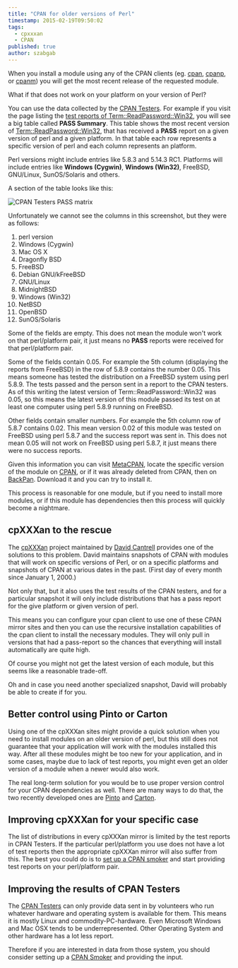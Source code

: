 ```yaml
---
title: "CPAN for older versions of Perl"
timestamp: 2015-02-19T09:50:02
tags:
  - cpxxxan
  - CPAN
published: true
author: szabgab
---
```



When you install a module using any of the CPAN clients (eg. [cpan](https://metacpan.org/pod/cpan), [cpanp](https://metacpan.org/pod/cpanp), or
[cpanm](https://metacpan.org/pod/cpanm)) you will get the most recent release of the requested module.

What if that does not work on your platform on your version of Perl?


You can use the data collected by the [CPAN Testers](http://cpantesters.org/). For example if you visit the
page listing the [test reports of Term::ReadPassword::Win32](http://www.cpantesters.org/distro/T/Term-ReadPassword-Win32.html),
you will see a big table called **PASS Summary**. This table shows the most recent version
of [Term::ReadPassword::Win32](https://metacpan.org/pod/Term::ReadPassword::Win32), that has received
a **PASS** report on a given version of perl and a given platform.
In that table each row represents a specific version of perl and each column represents an platform.

Perl versions might include entries like 5.8.3 and 5.14.3 RC1.
Platforms will include entries like **Windows (Cygwin)**, **Windows (Win32)**, FreeBSD, GNU/Linux, SunOS/Solaris and others.

A section of the table looks like this:

<img src="/img/cpantesters_term_readpassword_win32.png" alt="CPAN Testers PASS matrix">

Unfortunately we cannot see the columns in this screenshot, but they were as follows:

1. perl version
1. Windows (Cygwin)
1. Mac OS X
1. Dragonfly BSD
1. FreeBSD
1. Debian GNU/kFreeBSD
1. GNU/Linux
1. MidnightBSD
1. Windows (Win32)
1. NetBSD
1. OpenBSD
1. SunOS/Solaris

Some of the fields are empty. This does not mean the module won't work on that perl/platform pair, it just means no
**PASS** reports were received for that perl/platform pair.

Some of the fields contain 0.05. For example the 5th column (displaying the reports from FreeBSD) in the row of 5.8.9
contains the number 0.05. This means someone has tested the distribution on a FreeBSD system using perl 5.8.9.
The tests passed and the person sent in a report to the CPAN testers.
As of this writing the latest version of Term::ReadPassword::Win32 was 0.05, so this means the latest version of this
module passed its test on at least one computer using perl 5.8.9 running on FreeBSD.

Other fields contain smaller numbers. For example the 5th column row of 5.8.7 contains 0.02. This mean version 0.02
of this module was tested on FreeBSD using perl 5.8.7 and the success report was sent in. This does not mean 0.05 will not
work on FreeBSD using perl 5.8.7, it just means there were no success reports.

Given this information you can visit [MetaCPAN](https://metacpan.org/),
locate the specific version of the module on [CPAN](http://www.cpan.org/),
or if it was already deleted from CPAN, then on [BackPan](http://backpan.perl.org/).
Download it and you can try to install it.

This process is reasonable for one module, but if you need to install more modules, or if this module
has dependencies then this process will quickly become a nightmare.

## cpXXXan to the rescue

The [cpXXXan](http://cpxxxan.barnyard.co.uk/) project maintained by [David Cantrell](http://www.cantrell.org.uk/david/) provides one of the solutions to this problem.
David maintains snapshots of CPAN with modules that will work on specific versions of Perl, or on a specific platforms and snapshots of CPAN at various dates in the past.
(First day of every month since January 1, 2000.)

Not only that, but it also uses the test results of the CPAN testers, and for a particular snapshot it will only include distributions
that has a pass report for the give platform or given version of perl.

This means you can configure your cpan client to use one of these CPAN mirror sites and then you can use the recursive installation capabilities
of the cpan client to install the necessary modules. They will only pull in versions that had a pass-report so the chances that everything will
install automatically are quite high.

Of course you might not get the latest version of each module, but this seems like a reasonable trade-off.

Oh and in case you need another specialized snapshot, David will probably be able to create if for you.


## Better control using Pinto or Carton

Using one of the cpXXXan sites might provide a quick solution when you need to install modules on an older version of perl, but this still does not guarantee
that your application will work with the modules installed this way. After all these modules might be too new for your application,
and in some cases, maybe due to lack of test reports, you might even get an older version of a module when a newer would also work.

The real long-term solution for you would be to use proper version control for your CPAN dependencies as well. There are many ways to do that,
the two recently developed ones are [Pinto](https://metacpan.org/pod/Pinto) and [Carton](https://metacpan.org/pod/Carton).


## Improving cpXXXan for your specific case

The list of distributions in every cpXXXan mirror is limited by the test reports in CPAN Testers. If the particular perl/platform you use does not have
a lot of test reports then the appropriate cpXXXan mirror will also suffer from this. The best you could do is to
[set up a CPAN smoker](http://wiki.cpantesters.org/wiki/GettingStarted) and start providing test reports on your perl/platform pair.

## Improving the results of CPAN Testers

The [CPAN Testers](http://cpantesters.org/) can only provide data sent in by volunteers who run whatever hardware
and operating system is available for them. This means it is mostly Linux and commodity-PC-hardware. Even Microsoft Windows
and Mac OSX tends to be underrepresented. Other Operating System and other hardware has a lot less report.

Therefore if you are interested in data from those system, you should consider setting up a
[CPAN Smoker](http://wiki.cpantesters.org/) and providing the input.



